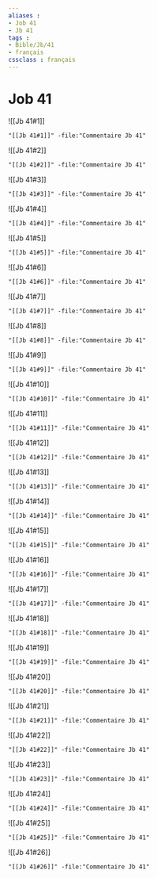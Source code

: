 ```yaml
---
aliases : 
- Job 41
- Jb 41
tags : 
- Bible/Jb/41
- français
cssclass : français
---
```


# Job 41

![[Jb 41#1]]

```query
"[[Jb 41#1]]" -file:"Commentaire Jb 41"
```

![[Jb 41#2]]

```query
"[[Jb 41#2]]" -file:"Commentaire Jb 41"
```

![[Jb 41#3]]

```query
"[[Jb 41#3]]" -file:"Commentaire Jb 41"
```

![[Jb 41#4]]

```query
"[[Jb 41#4]]" -file:"Commentaire Jb 41"
```

![[Jb 41#5]]

```query
"[[Jb 41#5]]" -file:"Commentaire Jb 41"
```

![[Jb 41#6]]

```query
"[[Jb 41#6]]" -file:"Commentaire Jb 41"
```

![[Jb 41#7]]

```query
"[[Jb 41#7]]" -file:"Commentaire Jb 41"
```

![[Jb 41#8]]

```query
"[[Jb 41#8]]" -file:"Commentaire Jb 41"
```

![[Jb 41#9]]

```query
"[[Jb 41#9]]" -file:"Commentaire Jb 41"
```

![[Jb 41#10]]

```query
"[[Jb 41#10]]" -file:"Commentaire Jb 41"
```

![[Jb 41#11]]

```query
"[[Jb 41#11]]" -file:"Commentaire Jb 41"
```

![[Jb 41#12]]

```query
"[[Jb 41#12]]" -file:"Commentaire Jb 41"
```

![[Jb 41#13]]

```query
"[[Jb 41#13]]" -file:"Commentaire Jb 41"
```

![[Jb 41#14]]

```query
"[[Jb 41#14]]" -file:"Commentaire Jb 41"
```

![[Jb 41#15]]

```query
"[[Jb 41#15]]" -file:"Commentaire Jb 41"
```

![[Jb 41#16]]

```query
"[[Jb 41#16]]" -file:"Commentaire Jb 41"
```

![[Jb 41#17]]

```query
"[[Jb 41#17]]" -file:"Commentaire Jb 41"
```

![[Jb 41#18]]

```query
"[[Jb 41#18]]" -file:"Commentaire Jb 41"
```

![[Jb 41#19]]

```query
"[[Jb 41#19]]" -file:"Commentaire Jb 41"
```

![[Jb 41#20]]

```query
"[[Jb 41#20]]" -file:"Commentaire Jb 41"
```

![[Jb 41#21]]

```query
"[[Jb 41#21]]" -file:"Commentaire Jb 41"
```

![[Jb 41#22]]

```query
"[[Jb 41#22]]" -file:"Commentaire Jb 41"
```

![[Jb 41#23]]

```query
"[[Jb 41#23]]" -file:"Commentaire Jb 41"
```

![[Jb 41#24]]

```query
"[[Jb 41#24]]" -file:"Commentaire Jb 41"
```

![[Jb 41#25]]

```query
"[[Jb 41#25]]" -file:"Commentaire Jb 41"
```

![[Jb 41#26]]

```query
"[[Jb 41#26]]" -file:"Commentaire Jb 41"
```

